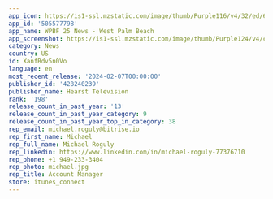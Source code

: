 ```yaml
---
app_icon: https://is1-ssl.mzstatic.com/image/thumb/Purple116/v4/32/ed/64/32ed64b9-0abd-02f4-d591-217effe27faa/AppIcon-0-0-1x_U007emarketing-0-7-0-85-220.png/1024x1024bb.png
app_id: '505577798'
app_name: WPBF 25 News - West Palm Beach
app_screenshot: https://is1-ssl.mzstatic.com/image/thumb/Purple124/v4/c3/f6/02/c3f602a1-6478-3ad9-09c1-22e73a752492/26db2117-c162-4f08-8ba1-ad1ff35f3c47_Frame_1-_6.5in.jpg/1284x2778bb.png
category: News
country: US
id: XanfBdv5n0Vo
language: en
most_recent_release: '2024-02-07T00:00:00'
publisher_id: '428240239'
publisher_name: Hearst Television
rank: '198'
release_count_in_past_year: '13'
release_count_in_past_year_category: 9
release_count_in_past_year_top_in_category: 38
rep_email: michael.roguly@bitrise.io
rep_first_name: Michael
rep_full_name: Michael Roguly
rep_linkedin: https://www.linkedin.com/in/michael-roguly-77376710
rep_phone: +1 949-233-3404
rep_photo: michael.jpg
rep_title: Account Manager
store: itunes_connect
---
```

